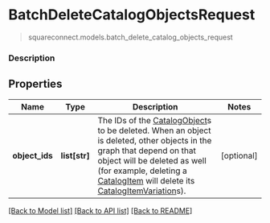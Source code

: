 # BatchDeleteCatalogObjectsRequest
> squareconnect.models.batch_delete_catalog_objects_request

### Description



## Properties
Name | Type | Description | Notes
------------ | ------------- | ------------- | -------------
**object_ids** | **list[str]** | The IDs of the [CatalogObject](#type-catalogobject)s to be deleted. When an object is deleted, other objects in the graph that depend on that object will be deleted as well (for example, deleting a [CatalogItem](#type-catalogitem) will delete its [CatalogItemVariation](#type-catalogitemvariation)s). | [optional] 

[[Back to Model list]](../README.md#documentation-for-models) [[Back to API list]](../README.md#documentation-for-api-endpoints) [[Back to README]](../README.md)


